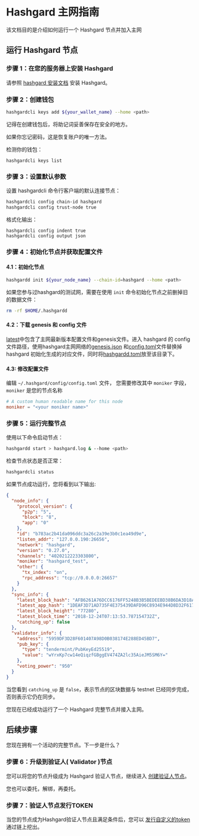 # Hashgard 主网指南

该文档目的是介绍如何运行一个 Hashgard 节点并加入主网

## 运行 Hashgard 节点

### 步骤 1：在您的服务器上安装 Hashgard

请参照 [hashgard 安装文档](./installation.md) 安装 Hashgard。

### 步骤 2：创建钱包

```bash
hashgardcli keys add ${your_wallet_name} --home <path>
```

记得在创建钱包后，将助记词妥善保存在安全的地方。

如果你忘记密码，这是恢复账户的唯一方法。

检测你的钱包：

```
hashgardcli keys list
```

### 步骤 3：设置默认参数

设置 hashgardcli 命令行客户端的默认连接节点：

```bash
hashgardcli config chain-id hashgard
hashgardcli config trust-node true
```

格式化输出：

```plain
hashgardcli config indent true
hashgardcli config output json
```

### 步骤 4：初始化节点并获取配置文件

#### 4.1：初始化节点

```bash
hashgardd init ${your_node_name} --chain-id=hashgard --home <path>
```

如果您参与过hashgard的测试网，需要在使用 `init` 命令初始化节点之前删掉旧的数据文件：

```bash
rm -rf $HOME/.hashgardd
```

#### 4.2：下载 genesis 和 config 文件

[latest](https://github.com/hashgard/mainnet/tree/master/latest)中包含了主网最新版本配置文件和genesis文件。进入 hashgard 的 config 文件路径，使用hashgard主网网络的[genesis.json](https://github.com/hashgard/mainnet/blob/master/latest/genesis.json) 和[config.toml](https://github.com/hashgard/mainnet/blob/master/latest/config.toml)文件替换掉 hashgard 初始化生成的对应文件，同时将[hashgardd.toml](https://github.com/hashgard/mainnet/blob/master/latest/hashgardd.toml)放至该目录下。

#### 4.3: 修改配置文件

编辑 `~/.hashgard/config/config.toml` 文件，
您需要修改其中 `moniker` 字段，
`moniker` 是您的节点名称

```toml
# A custom human readable name for this node
moniker = "<your moniker name>"
```

### 步骤 5：运行完整节点

使用以下命令启动节点：

```bash
hashgardd start > hashgard.log & --home <path>
```

检查节点状态是否正常：

```bash
hashgardcli status
```

如果节点成功运行，您将看到以下输出:

```json
{
  "node_info": {
    "protocol_version": {
      "p2p": "5",
      "block": "8",
      "app": "0"
    },
    "id": "b783ac2b41da096ddc3a26c2a39e3b0c1ea49d9e",
    "listen_addr": "127.0.0.190:26656",
    "network": "hashgard",
    "version": "0.27.0",
    "channels": "4020212223303800",
    "moniker": "hashgard_test",
    "other": {
      "tx_index": "on",
      "rpc_address": "tcp://0.0.0.0:26657"
    }
  },
  "sync_info": {
    "latest_block_hash": "AFB6261A76DCC6176FF5248B3B5BEDEEBD38B6DA3D18AD21ADD4054AEDEED016",
    "latest_app_hash": "1DEAF3D71AD735F4E375439DAFD96C8934E944D8D32F6179F55C5470E219D132",
    "latest_block_height": "77280",
    "latest_block_time": "2018-12-24T07:13:53.787154732Z",
    "catching_up": false
  },
  "validator_info": {
    "address": "5959DF3D28F601407A98D0B038174E288ED45BD7",
    "pub_key": {
      "type": "tendermint/PubKeyEd25519",
      "value": "wYrxKp7cw14eQiqzfGBggEV474ZA2lc35AieJM5SM6Y="
    },
    "voting_power": "950"
  }
}
```

当您看到 `catching_up` 是 `false`，表示节点的区块数据与 testnet 已经同步完成，否则表示它仍在同步。

您现在已经成功运行了一个 Hashgard 完整节点并接入主网。

## 后续步骤

您现在拥有一个活动的完整节点。下一步是什么？

### 步骤 6：升级到验证人( Validator )节点

您可以将您的节点升级成为 Hashgard 验证人节点，继续进入 [创建验证人节点](./create-validator.md)。

您也可以委托，解绑，再委托。

### 步骤 7：验证人节点发行TOKEN

当您的节点成为Hashgard验证人节点且满足条件后，您可以 [发行自定义的token](./issue-token.md)通过链上挖出。
